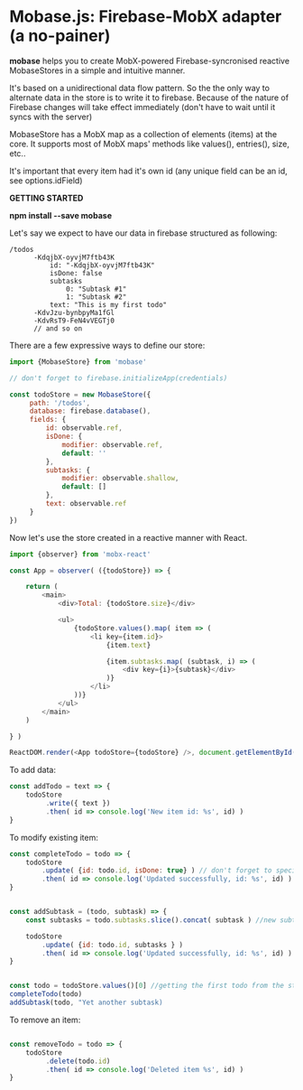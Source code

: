 # Mobase.js: Firebase-MobX adapter (a no-painer)

**mobase** helps you to create MobX-powered Firebase-syncronised reactive MobaseStores in a simple and intuitive manner.

It's based on a unidirectional data flow pattern. So the the only way to alternate data in the store is to write it to firebase. Because of the nature of Firebase changes will take effect immediately (don't have to wait until it syncs with the server)

MobaseStore has a MobX map as a collection of elements (items) at the core. It supports most of MobX maps' methods like values(), entries(), size, etc..

It's important that every item had it's own id (any unique field can be an id, see options.idField)


**GETTING STARTED**

**npm install --save mobase**

Let's say we expect to have our data in firebase structured as following:

```
/todos
      -KdqjbX-oyvjM7ftb43K
          id: "-KdqjbX-oyvjM7ftb43K"
          isDone: false
          subtasks
              0: "Subtask #1"
              1: "Subtask #2"
          text: "This is my first todo"
      -KdvJzu-bynbpyMa1fGl
      -KdvRsT9-FeN4vVEGTj0
      // and so on
```


There are a few expressive ways to define our store:

```javascript
import {MobaseStore} from 'mobase'

// don't forget to firebase.initializeApp(credentials)

const todoStore = new MobaseStore({
     path: '/todos',
     database: firebase.database(),
     fields: {
         id: observable.ref,
         isDone: {
             modifier: observable.ref,
             default: ''
         },
         subtasks: {
             modifier: observable.shallow,
             default: []
         },
         text: observable.ref
     }
})

```


Now let's use the store created in a reactive manner with React.

```javascript
import {observer} from 'mobx-react'

const App = observer( ({todoStore}) => {

    return (
        <main>
            <div>Total: {todoStore.size}</div>

            <ul>
                {todoStore.values().map( item => (
                    <li key={item.id}>
                        {item.text}

                        {item.subtasks.map( (subtask, i) => (
                            <div key={i}>{subtask}</div>
                        )}
                    </li>
                ))}
            </ul>
        </main>
    )

} )

ReactDOM.render(<App todoStore={todoStore} />, document.getElementById('app'));
```

To add data:

```javascript
const addTodo = text => {
    todoStore
         .write({ text })
         .then( id => console.log('New item id: %s', id) )
}
```


To modify existing item:

```javascript
const completeTodo = todo => {
    todoStore
        .update( {id: todo.id, isDone: true} ) // don't forget to specify id of the object being updated
        .then( id => console.log('Updated successfully, id: %s', id) )
}


const addSubtask = (todo, subtask) => {
    const subtasks = todo.subtasks.slice().concat( subtask ) //new subtasks array

    todoStore
        .update( {id: todo.id, subtasks } )
        .then( id => console.log('Updated successfully, id: %s', id) )
}


const todo = todoStore.values()[0] //getting the first todo from the store
completeTodo(todo)
addSubtask(todo, "Yet another subtask)
```

To remove an item:

```javascript

const removeTodo = todo => {
    todoStore
         .delete(todo.id)
         .then( id => console.log('Deleted item %s', id) )
}
```





















